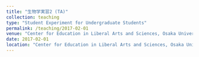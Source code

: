 ```yaml
---
title: "生物学実習2 (TA)"
collection: teaching
type: "Student Experiment for Undergraduate Students"
permalink: /teaching/2017-02-01
venue: "Center for Education in Liberal Arts and Sciences, Osaka University"
date: 2017-02-01
location: "Center for Education in Liberal Arts and Sciences, Osaka University"
---
```

